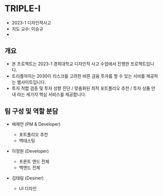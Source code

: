 # TRIPLE-I

- 2023-1 디자인적사고
- 지도 교수: 이승규
- 
## 개요

- 본 프로젝트는 2023-1 경희대학교 디자인적 사고 수업에서 진행한 프로젝트입니다. 
- 트리플아이는 2030이 리스크를 고려한 바른 금융 투자를 할 수 있는 서비를 제공하는 웹사이트입니다.
- 투자 적합 검증 및 투자 성향 진단 / 맞춤화된 최적 포트폴리오 추천 / 투자 상품 안내 라는 세가지 핵심 서비스를 제공합니다.

## 팀 구성 및 역할 분담

- 배제언 (PM & Developer)
  - 포트폴리오 추천
  - 백테스팅 

- 이정원 (Developer)
  - 프론트 앤드 전체
  - 백앤드 전체

- 김태림 (Desiner)
  - UI 디자인
  
